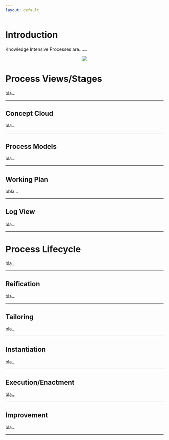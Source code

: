 ```yaml
---
layout: default
---
```


# Introduction

Knowledge Intensive Processes are......
<center>
<img src="https://docs.google.com/drawings/d/e/2PACX-1vTScmjPsEwlmqBdLHqHoU6OJ50CdaebiubPnxCxGSQ0ZfJZTWQaX8T7bH9XyBlc6--0iDwEQCyjrw9L/pub?w=525&amp;h=620">
</center>

# Process Views/Stages

bla...

***

## Concept Cloud

bla...

***

## Process Models

bla...

***

## Working Plan

bbla...

***

## Log View

bla...

***


# Process Lifecycle

bla...

***

## Reification

bla...

***

## Tailoring

bla...

***

## Instantiation

bla...

***

## Execution/Enactment

bla...

***

## Improvement

bla...

***
